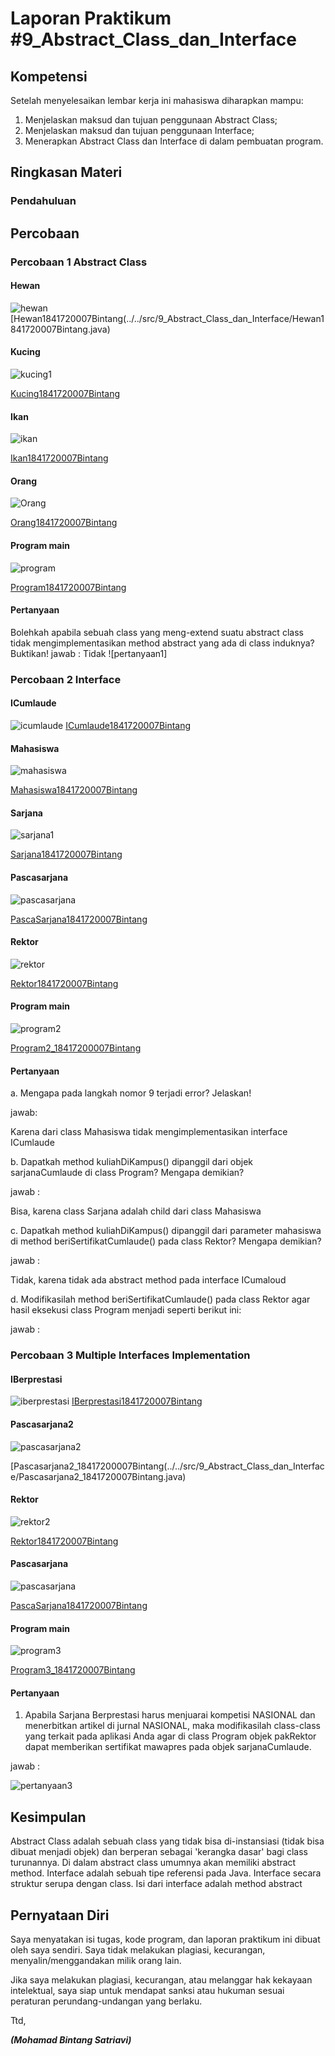 # Laporan Praktikum #9_Abstract_Class_dan_Interface

## Kompetensi

Setelah menyelesaikan lembar kerja ini mahasiswa diharapkan mampu: 
1. Menjelaskan maksud dan tujuan penggunaan Abstract Class; 
2. Menjelaskan maksud dan tujuan penggunaan Interface; 
3. Menerapkan Abstract Class dan Interface di dalam pembuatan program. 

## Ringkasan Materi

### Pendahuluan


## Percobaan

### Percobaan 1  Abstract Class 

#### Hewan 

![hewan](img/hewan.png)
[Hewan1841720007Bintang(../../src/9_Abstract_Class_dan_Interface/Hewan1841720007Bintang.java)

#### Kucing

![kucing1](img/kucing.png)

[Kucing1841720007Bintang](../../src/9_Abstract_Class_dan_Interface/Kucing1841720007Bintang.java)

#### Ikan

![ikan](img/ikan.png)

[Ikan1841720007Bintang](../../src/9_Abstract_Class_dan_Interface/Ikan1841720007Bintang.java)

#### Orang

![Orang](img/orang.png)

[Orang1841720007Bintang](../../src/9_Abstract_Class_dan_Interface/Orang1841720007Bintang.java)

#### Program main

![program](img/program.png)

[Program1841720007Bintang](../../src/9_Abstract_Class_dan_Interface/Program1841720007Bintang.java)

#### Pertanyaan

Bolehkah apabila sebuah class yang meng-extend suatu abstract class tidak mengimplementasikan method abstract yang ada di class induknya? Buktikan!
jawab :
Tidak 
![pertanyaan1]

### Percobaan 2 Interface 

#### ICumlaude 

![icumlaude](img/ICumlaude.png)
[ICumlaude1841720007Bintang](../../src/9_Abstract_Class_dan_Interface/Icumlaude1841720007Bintang.java)

#### Mahasiswa

![mahasiswa](img/mahasiswa.png)

[Mahasiswa1841720007Bintang](../../src/9_Abstract_Class_dan_Interface/Mahasiswa18417200007Bintang.java)

#### Sarjana

![sarjana1](img/sarjana.png)

[Sarjana1841720007Bintang](../../src/9_Abstract_Class_dan_Interface/Sarjana1841720007Bintang.java)

#### Pascasarjana

![pascasarjana](img/PascaSarjana.png)

[PascaSarjana1841720007Bintang](../../src/9_Abstract_Class_dan_Interface/PascaSarjana1841720007Bintang.java)

#### Rektor

![rektor](img/rektor.png)

[Rektor1841720007Bintang](../../src/9_Abstract_Class_dan_Interface/Rektor1841720007Bintang.java)

#### Program main

![program2](img/program2.png)

[Program2_18417200007Bintang](../../src/9_Abstract_Class_dan_Interface/Program2_18417200007Bintang.java)

#### Pertanyaan

a. Mengapa pada langkah nomor 9 terjadi error? Jelaskan!

jawab:

Karena dari class Mahasiswa tidak mengimplementasikan interface ICumlaude

b. Dapatkah method kuliahDiKampus() dipanggil dari objek sarjanaCumlaude di class Program? Mengapa demikian?  

jawab :

Bisa, karena class Sarjana adalah child dari class Mahasiswa

c. Dapatkah method kuliahDiKampus() dipanggil dari parameter mahasiswa di method beriSertifikatCumlaude() pada class Rektor? Mengapa demikian? 

jawab :

Tidak, karena tidak ada abstract method pada interface ICumaloud

d. Modifikasilah method beriSertifikatCumlaude() pada class Rektor agar hasil eksekusi class Program menjadi seperti berikut ini: 

jawab :


### Percobaan 3 Multiple Interfaces Implementation 

#### IBerprestasi

![iberprestasi](img/iBerprestasi.png)
[IBerprestasi1841720007Bintang](../../src/9_Abstract_Class_dan_Interface/IBerprestasi1841720007Bintang.java)

#### Pascasarjana2

![pascasarjana2](img/pascasarjana2.png)

[Pascasarjana2_18417200007Bintang(../../src/9_Abstract_Class_dan_Interface/Pascasarjana2_1841720007Bintang.java)

#### Rektor

![rektor2](img/rektor.png)

[Rektor1841720007Bintang](../../src/9_Abstract_Class_dan_Interface/Rektor1841720007Bintang.java)

#### Pascasarjana

![pascasarjana](img/pascasarjana.png)

[PascaSarjana1841720007Bintang](../../src/9_Abstract_Class_dan_Interface/PascaSarjana1841720007Bintang.java)

#### Program main

![program3](img/program3.png)

[Program3_1841720007Bintang](../../src/9_Abstract_Class_dan_Interface/Program3_1841720007Bintang.java)

#### Pertanyaan

1. Apabila Sarjana Berprestasi harus menjuarai kompetisi NASIONAL dan menerbitkan artikel di jurnal NASIONAL, maka modifikasilah class-class yang terkait pada aplikasi Anda agar di class Program objek pakRektor dapat memberikan sertifikat mawapres pada objek sarjanaCumlaude. 

jawab :

![pertanyaan3](img/program3.png)

## Kesimpulan

Abstract Class adalah sebuah class yang tidak bisa di-instansiasi (tidak bisa dibuat menjadi objek) dan berperan sebagai 'kerangka dasar' bagi class turunannya. Di dalam abstract class umumnya akan memiliki abstract method.  Interface adalah sebuah tipe referensi pada Java. Interface secara struktur serupa dengan class. Isi dari interface adalah method abstract 

## Pernyataan Diri

Saya menyatakan isi tugas, kode program, dan laporan praktikum ini dibuat oleh saya sendiri. Saya tidak melakukan plagiasi, kecurangan, menyalin/menggandakan milik orang lain.

Jika saya melakukan plagiasi, kecurangan, atau melanggar hak kekayaan intelektual, saya siap untuk mendapat sanksi atau hukuman sesuai peraturan perundang-undangan yang berlaku.

Ttd,



***(Mohamad Bintang Satriavi)***

